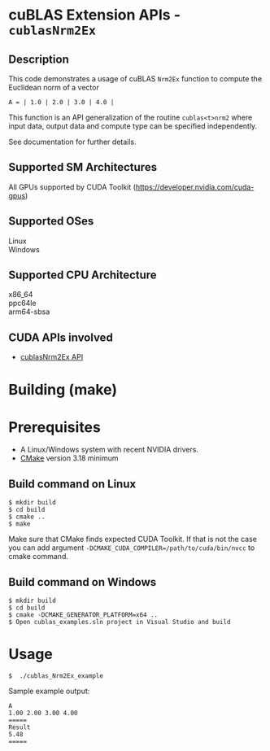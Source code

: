 # cuBLAS Extension APIs - `cublasNrm2Ex`

## Description

This code demonstrates a usage of cuBLAS `Nrm2Ex` function to compute the Euclidean norm of a vector

```
A = | 1.0 | 2.0 | 3.0 | 4.0 |
``` 

This function is an API generalization of the routine `cublas<t>nrm2` where input data, output data and compute type can be specified independently.

See documentation for further details.

## Supported SM Architectures

All GPUs supported by CUDA Toolkit (https://developer.nvidia.com/cuda-gpus)  

## Supported OSes

Linux  
Windows

## Supported CPU Architecture

x86_64  
ppc64le  
arm64-sbsa

## CUDA APIs involved
- [cublasNrm2Ex API](https://docs.nvidia.com/cuda/cublas/index.html#cublasnrm2ex)

# Building (make)

# Prerequisites
- A Linux/Windows system with recent NVIDIA drivers.
- [CMake](https://cmake.org/download) version 3.18 minimum

## Build command on Linux
```
$ mkdir build
$ cd build
$ cmake ..
$ make
```
Make sure that CMake finds expected CUDA Toolkit. If that is not the case you can add argument `-DCMAKE_CUDA_COMPILER=/path/to/cuda/bin/nvcc` to cmake command.

## Build command on Windows
```
$ mkdir build
$ cd build
$ cmake -DCMAKE_GENERATOR_PLATFORM=x64 ..
$ Open cublas_examples.sln project in Visual Studio and build
```

# Usage
```
$  ./cublas_Nrm2Ex_example
```

Sample example output:

```
A
1.00 2.00 3.00 4.00
=====
Result
5.48
=====
```
